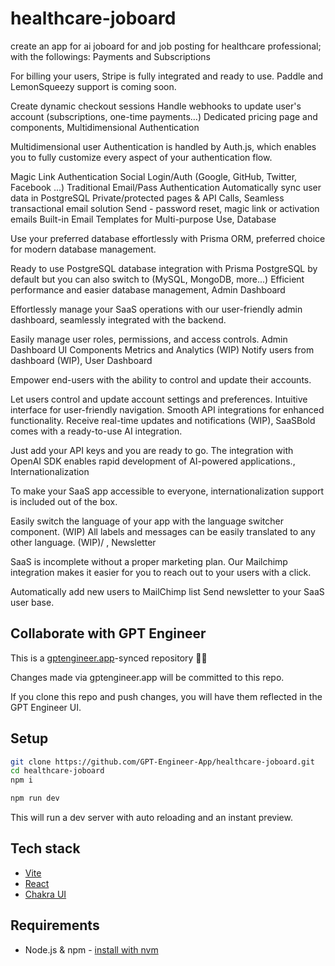 # healthcare-joboard

create an app for ai joboard for and job posting for healthcare professional; with the followings: Payments and Subscriptions

For billing your users, Stripe is fully integrated and ready to use. Paddle and LemonSqueezy support is coming soon.

Create dynamic checkout sessions
Handle webhooks to update user's account (subscriptions, one-time payments...)
Dedicated pricing page and components, Multidimensional Authentication

Multidimensional user Authentication is handled by Auth.js, which enables you to fully customize every aspect of your authentication flow.

Magic Link Authentication
Social Login/Auth (Google, GitHub, Twitter, Facebook ...)
Traditional Email/Pass Authentication
Automatically sync user data in PostgreSQL
Private/protected pages & API Calls,  Seamless transactional email solution
Send - password reset, magic link or activation emails
Built-in Email Templates for Multi-purpose Use,  Database

Use your preferred database effortlessly with Prisma ORM, preferred choice for modern database management.

Ready to use PostgreSQL database integration with Prisma
PostgreSQL by default but you can also switch to (MySQL, MongoDB, more...)
Efficient performance and easier database management,  Admin Dashboard

Effortlessly manage your SaaS operations with our user-friendly admin dashboard, seamlessly integrated with the backend.

Easily manage user roles, permissions, and access controls.
Admin Dashboard UI Components
Metrics and Analytics (WIP)
Notify users from dashboard (WIP),  User Dashboard

Empower end-users with the ability to control and update their accounts.

Let users control and update account settings and preferences.
Intuitive interface for user-friendly navigation.
Smooth API integrations for enhanced functionality.
Receive real-time updates and notifications (WIP),  SaaSBold comes with a ready-to-use AI integration.

Just add your API keys and you are ready to go.
The integration with OpenAI SDK enables rapid development of AI-powered applications.,  Internationalization

To make your SaaS app accessible to everyone, internationalization support is included out of the box.

Easily switch the language of your app with the language switcher component. (WIP)
All labels and messages can be easily translated to any other language. (WIP)/ ,  Newsletter

SaaS is incomplete without a proper marketing plan. Our Mailchimp integration makes it easier for you to reach out to your users with a click.

Automatically add new users to MailChimp list
Send newsletter to your SaaS user base.

## Collaborate with GPT Engineer

This is a [gptengineer.app](https://gptengineer.app)-synced repository 🌟🤖

Changes made via gptengineer.app will be committed to this repo.

If you clone this repo and push changes, you will have them reflected in the GPT Engineer UI.

## Setup

```sh
git clone https://github.com/GPT-Engineer-App/healthcare-joboard.git
cd healthcare-joboard
npm i
```

```sh
npm run dev
```

This will run a dev server with auto reloading and an instant preview.

## Tech stack

- [Vite](https://vitejs.dev/)
- [React](https://react.dev/)
- [Chakra UI](https://chakra-ui.com/)

## Requirements

- Node.js & npm - [install with nvm](https://github.com/nvm-sh/nvm#installing-and-updating)
